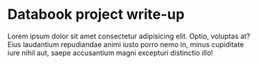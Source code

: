 # Databook project write-up

Lorem ipsum dolor sit amet consectetur adipisicing elit. Optio, voluptas at? Eius laudantium repudiandae animi iusto porro nemo in, minus cupiditate iure nihil aut, saepe accusantium magni excepturi distinctio illo!